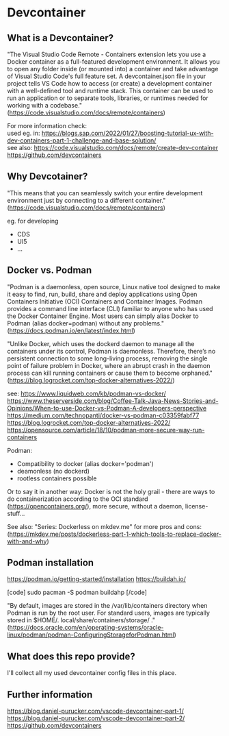 # Devcontainer

## What is a Devcontainer?

"The Visual Studio Code Remote - Containers extension lets you use a Docker container as a full-featured development environment. It allows you to open any folder inside (or mounted into) a container and take advantage of Visual Studio Code's full feature set. A devcontainer.json file in your project tells VS Code how to access (or create) a development container with a well-defined tool and runtime stack. This container can be used to run an application or to separate tools, libraries, or runtimes needed for working with a codebase." (https://code.visualstudio.com/docs/remote/containers)

For more information check:<br>
used eg. in: https://blogs.sap.com/2022/01/27/boosting-tutorial-ux-with-dev-containers-part-1-challenge-and-base-solution/<br>
see also: https://code.visualstudio.com/docs/remote/create-dev-container<br>
https://github.com/devcontainers <br>

## Why Devcotainer?

"This means that you can seamlessly switch your entire development environment just by connecting to a different container." (https://code.visualstudio.com/docs/remote/containers)

eg. for developing
- CDS
- UI5
- ...

## Docker vs. Podman

"Podman is a daemonless, open source, Linux native tool designed to make it easy to find, run, build, share and deploy applications using Open Containers Initiative (OCI) Containers and Container Images. Podman provides a command line interface (CLI) familiar to anyone who has used the Docker Container Engine. Most users can simply alias Docker to Podman (alias docker=podman) without any problems." (https://docs.podman.io/en/latest/index.html)

"Unlike Docker, which uses the dockerd daemon to manage all the containers under its control, Podman is daemonless. Therefore, there’s no persistent connection to some long-living process, removing the single point of failure problem in Docker, where an abrupt crash in the daemon process can kill running containers or cause them to become orphaned." (https://blog.logrocket.com/top-docker-alternatives-2022/)

see:
https://www.liquidweb.com/kb/podman-vs-docker/ <br>
https://www.theserverside.com/blog/Coffee-Talk-Java-News-Stories-and-Opinions/When-to-use-Docker-vs-Podman-A-developers-perspective <br>
https://medium.com/technopanti/docker-vs-podman-c03359fabf77 <br>
https://blog.logrocket.com/top-docker-alternatives-2022/ <br>
https://opensource.com/article/18/10/podman-more-secure-way-run-containers <br>

Podman:
- Compatibility to docker (alias docker='podman') <br>
- deamonless (no dockerd) <br>
- rootless containers possible <br>

Or to say it in another way: Docker is not the holy grail - there are ways to do containerization according to the OCI standard (https://opencontainers.org/), more secure, without a daemon, license-stuff...

See also: "Series: Dockerless on mkdev.me" for more pros and cons: (https://mkdev.me/posts/dockerless-part-1-which-tools-to-replace-docker-with-and-why)

## Podman installation

https://podman.io/getting-started/installation
https://buildah.io/

[code]
sudo pacman -S podman buildahp
[/code]

"By default, images are stored in the /var/lib/containers directory when Podman is run by the root user. For standard users, images are typically stored in $HOME/. local/share/containers/storage/ ." (https://docs.oracle.com/en/operating-systems/oracle-linux/podman/podman-ConfiguringStorageforPodman.html)

## What does this repo provide?
I'll collect all my used devcontainer config files in this place. 


## Further information
https://blog.daniel-purucker.com/vscode-devcontainer-part-1/ <br>
https://blog.daniel-purucker.com/vscode-devcontainer-part-2/ <br>
https://github.com/devcontainers
